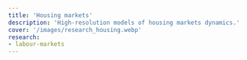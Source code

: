 ```yaml
---
title: 'Housing markets'
description: 'High-resolution models of housing markets dynamics.'
cover: '/images/research_housing.webp'
research:
- labour-markets
---
```

